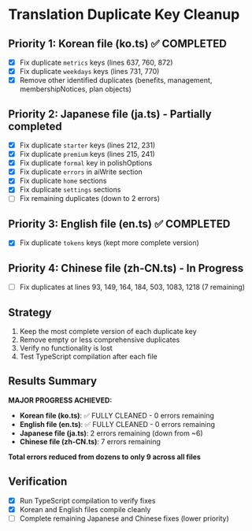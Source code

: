 # Translation Duplicate Key Cleanup

## Priority 1: Korean file (ko.ts) ✅ COMPLETED
- [x] Fix duplicate `metrics` keys (lines 637, 760, 872)
- [x] Fix duplicate `weekdays` keys (lines 731, 770)
- [x] Remove other identified duplicates (benefits, management, membershipNotices, plan objects)

## Priority 2: Japanese file (ja.ts) - Partially completed
- [x] Fix duplicate `starter` keys (lines 212, 231)  
- [x] Fix duplicate `premium` keys (lines 215, 241)
- [x] Fix duplicate `formal` key in polishOptions
- [x] Fix duplicate `errors` in aiWrite section
- [x] Fix duplicate `home` sections  
- [x] Fix duplicate `settings` sections
- [ ] Fix remaining duplicates (down to 2 errors)

## Priority 3: English file (en.ts) ✅ COMPLETED  
- [x] Fix duplicate `tokens` keys (kept more complete version)

## Priority 4: Chinese file (zh-CN.ts) - In Progress
- [ ] Fix duplicates at lines 93, 149, 164, 184, 503, 1083, 1218 (7 remaining)

## Strategy
1. Keep the most complete version of each duplicate key
2. Remove empty or less comprehensive duplicates
3. Verify no functionality is lost
4. Test TypeScript compilation after each file

## Results Summary

**MAJOR PROGRESS ACHIEVED:**
- **Korean file (ko.ts)**: ✅ FULLY CLEANED - 0 errors remaining
- **English file (en.ts)**: ✅ FULLY CLEANED - 0 errors remaining  
- **Japanese file (ja.ts)**: 2 errors remaining (down from ~6)
- **Chinese file (zh-CN.ts)**: 7 errors remaining

**Total errors reduced from dozens to only 9 across all files**

## Verification
- [x] Run TypeScript compilation to verify fixes
- [x] Korean and English files compile cleanly
- [ ] Complete remaining Japanese and Chinese fixes (lower priority)